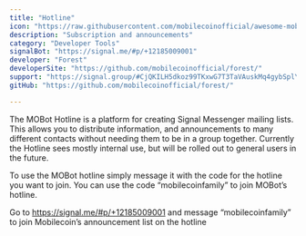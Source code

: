 ```yaml
---
title: "Hotline"
icon: "https://raw.githubusercontent.com/mobilecoinofficial/awesome-mobilecoin/master/directory/0012_Hotline/hotline.png"
description: "Subscription and announcements"
category: "Developer Tools"
signalBot: "https://signal.me/#p/+12185009001"
developer: "Forest"
developerSite: "https://github.com/mobilecoinofficial/forest/"
support: "https://signal.group/#CjQKILH5dkoz99TKxwG7T3TaVAuskMq4gybSplYDfTq-vxUrEhBhuy19A4DbvBqm7PfnBn3I"
gitHub: "https://github.com/mobilecoinofficial/forest/"

---
```


The MOBot Hotline is a platform for creating Signal Messenger mailing lists. This allows you to distribute information, and announcements to many different contacts without needing them to be in a group together. Currently the Hotline sees mostly internal use, but will be rolled out to general users in the future. 

To use the MOBot hotline simply message it with the code for the hotline you want to join. You can use the code “mobilecoinfamily” to join MOBot’s hotline. 

Go to https://signal.me/#p/+12185009001 and message “mobilecoinfamily” to join Mobilecoin’s announcement list on the hotline
